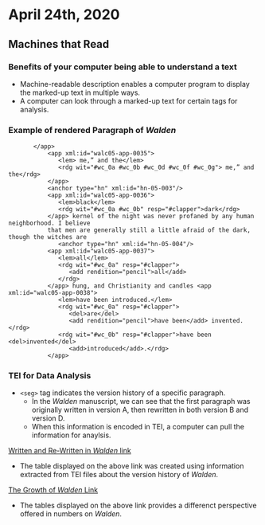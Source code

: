 # April 24th, 2020

## Machines that Read

### Benefits of your computer being able to understand a text
- Machine-readable description enables a computer program to display the marked-up text in multiple ways.
- A computer can look through a marked-up text for certain tags for analysis.

### Example of rendered Paragraph of *Walden*

           </app>
               <app xml:id="walc05-app-0035">
                  <lem> me,” and the</lem>
                  <rdg wit="#wc_0a #wc_0b #wc_0d #wc_0f #wc_0g"> me,” and the</rdg>
               </app>
               <anchor type="hn" xml:id="hn-05-003"/>
               <app xml:id="walc05-app-0036">
                  <lem>black</lem>
                  <rdg wit="#wc_0a #wc_0b" resp="#clapper">dark</rdg>
               </app> kernel of the night was never profaned by any human neighborhood. I believe
               that men are generally still a little afraid of the dark, though the witches are
                  <anchor type="hn" xml:id="hn-05-004"/>
               <app xml:id="walc05-app-0037">
                  <lem>all</lem>
                  <rdg wit="#wc_0a" resp="#clapper">
                     <add rendition="pencil">all</add>
                  </rdg>
               </app> hung, and Christianity and candles <app xml:id="walc05-app-0038">
                  <lem>have been introduced.</lem>
                  <rdg wit="#wc_0a" resp="#clapper">
                     <del>are</del>
                     <add rendition="pencil">have been</add> invented.</rdg>
                  <rdg wit="#wc_0b" resp="#clapper">have been <del>invented</del>
                     <add>introduced</add>.</rdg>
               </app>

### TEI for Data Analysis
- `<seg>` tag indicates the version history of a specific paragraph.
    - In the *Walden* manuscript, we can see that the first paragraph was originally written in version A, then rewritten in both version B and version D. 
    - When this information is encoded in TEI, a computer can pull the information for anaylsis.

[Written and Re-Written in *Walden* link](https://digitalthoreau.org/written-and-re-written/)

- The table displayed on the above link was created using information extracted from TEI files about the version history of *Walden*.
 
 [The Growth of *Walden* Link](https://digitalthoreau.org/the-growth-of-walden/)

 - The tables displayed on the above link provides a differenct perspective offered in numbers on *Walden*.

